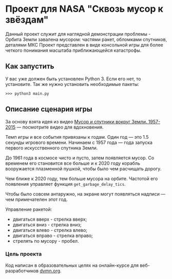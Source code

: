 
# Проект для NASA "Сквозь мусор к звёздам"

Данный проект служит для наглядной демонстрации проблемы - Орбита Земли завалена мусором: частями ракет, обломками спутников, деталями МКС
Проект представлен в виде консольной игры для более четкого понимания масштаба приближающейся катастрофы.


## Как запустить 

У вас уже должен быть установлен Python 3. Если его нет, то установите.
Так же нужно установить необходимые пакеты:
```
>>> python3 main.py
```

## Описание сценария игры

За основу взята идея из видео [Мусор и спутники вокруг Земли. 1957-2015](https://www.youtube.com/watch?v=i8U8rmeCnXw) — посмотрите видео для вдохновения.

Темп игры и все события привязаны к годам. Один год — это 1.5 секунды игрового времени. Начинаем с 1957 года — года запуска первого искусственного спутника Земли.

До 1961 года в космосе чисто и пусто, затем появляется мусор. Со временем его становится все больше и к 2020 году корабль вооружается плазменной пушкой, чтобы было чем расчищать дорогу.

Чем ближе к 2020 году, тем больше мусора на орбите. Частотой его появления управляет функция `get_garbage_delay_tics`.

Чтобы было совсем антаружно, на экране могут появляться надписи — чем примечателен этот год.


Управление ракетой:
* двигаться вверх - стрелка вверх;
* двигаться вниз - стрелка вниз;
* двигаться влево - стрелка влево;
* двигаться вправо - стрелка вправо;
* стрелять по мусору - пробел.



### Цель проекта
Код написан в образовательных целях на онлайн-курсе для веб-разработчиков [dvmn.org](https://dvmn.org/).

